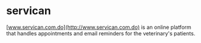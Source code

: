# servican

[www.servican.com.do](http://www.servican.com.do) is an online platform that handles appointments and email reminders for the veterinary's patients.
